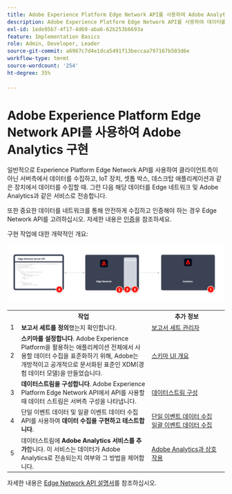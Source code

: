 ```yaml
---
title: Adobe Experience Platform Edge Network API를 사용하여 Adobe Analytics 구현
description: Adobe Experience Platform Edge Network API를 사용하여 데이터를 Adobe Analytics으로 전송합니다.
exl-id: 1ede95b7-4f17-4d69-aba6-62b253b6693a
feature: Implementation Basics
role: Admin, Developer, Leader
source-git-commit: a6967c7d4e1dca5491f13beccaa797167b503d6e
workflow-type: tm+mt
source-wordcount: '254'
ht-degree: 35%

---
```


# Adobe Experience Platform Edge Network API를 사용하여 Adobe Analytics 구현

일반적으로 Experience Platform Edge Network API를 사용하여 클라이언트측이 아닌 서버측에서 데이터를 수집하고, IoT 장치, 셋톱 박스, 데스크탑 애플리케이션과 같은 장치에서 데이터를 수집할 때. 그런 다음 해당 데이터를 Edge 네트워크 및 Adobe Analytics과 같은 서비스로 전송합니다.

또한 중요한 데이터를 네트워크를 통해 안전하게 수집하고 인증해야 하는 경우 Edge Network API를 고려하십시오. 자세한 내용은 [인증](https://experienceleague.adobe.com/docs/experience-platform/edge-network-server-api/authentication.html?lang=ko)을 참조하세요.

구현 작업에 대한 개략적인 개요:

![Analytics 확장 워크플로를 사용하는 Adobe Analytics](../../assets/edge-network-server-api-annotated.png)

<table style="width:100%">

<tr>
<th style="width:5%"></th><th style="width:60%"><b>작업</b></th><th style="width:35%"><b>추가 정보</b></th>
</tr>

<tr>
<td>1</td>
<td><b>보고서 세트를 정의</b>했는지 확인합니다.</td>
<td><a href="../../../admin/tools/manage-rs/report-suites-admin.md">보고서 세트 관리자</a></td>
</tr>

<tr>
<td>2</td>
<td><b>스키마를 설정합니다</b>. Adobe Experience Platform을 활용하는 애플리케이션 전체에서 사용할 데이터 수집을 표준화하기 위해, Adobe는 개방적이고 공개적으로 문서화된 표준인 XDM(경험 데이터 모델)을 만들었습니다.</td>
<td><a href="https://experienceleague.adobe.com/docs/experience-platform/xdm/ui/overview.html?lang=ko">스키마 UI 개요</a></td>
</tr>

<tr>
<td>3</td>
<td><b>데이터스트림을 구성합니다</b>. Adobe Experience Platform Edge Network API에서 API를 사용할 때 데이터 스트림은 서버측 구성을 나타냅니다.</td>
<td><a href="https://experienceleague.adobe.com/docs/experience-platform/datastreams/configure.html?lang=ko">데이터스트림 구성<a></td> 
</tr>

<tr>
<td>4</td>
<td>단일 이벤트 데이터 및 일괄 이벤트 데이터 수집 API를 사용하여 <b>데이터 수집을 구현하고 테스트합니다</b>.</td>
<td><a href="https://experienceleague.adobe.com/docs/experience-platform/edge-network-server-api/data-collection/interactive-data-collection.html?lang=ko-KR">단일 이벤트 데이터 수집</a><br/><a href="https://experienceleague.adobe.com/docs/experience-platform/edge-network-server-api/data-collection/non-interactive-data-collection.html?lang=ko">일괄 이벤트 데이터 수집</a>
</tr>

<td>5</td>
<td>데이터스트림에 <b>Adobe Analytics 서비스를 추가</b>합니다. 이 서비스는 데이터가 Adobe Analytics로 전송되는지 여부와 그 방법을 제어합니다.</td>
<td><a href="https://experienceleague.adobe.com/docs/experience-platform/edge-network-server-api/interacting-other-adobe-solutions/interacting-adobe-analytics.html?lang=ko-KR">Adobe Analytics과 상호 작용</a></td>
</tr>


</table>

자세한 내용은 [Edge Network API 설명서](https://experienceleague.adobe.com/docs/experience-platform/edge-network-server-api/overview.html?lang=ko-KR)를 참조하십시오.


